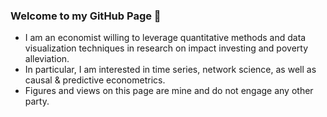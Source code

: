 ### Welcome to my GitHub Page 👋

- I am an economist willing to leverage quantitative methods and data visualization techniques in research on impact investing and poverty alleviation. 
- In particular, I am interested in time series, network science, as well as causal & predictive econometrics.
- Figures and views on this page are mine and do not engage any other party.
